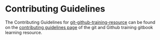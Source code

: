 # Contributing Guidelines

The Contributing Guidelines for [git-github-training-resource](https://github.com/Ifycode/git-github-training-resource) can be found on the [contributing guidelines page](https://obiagba-mary.gitbook.io/git-and-github-training/contributors-guide/contributing-guidelines) of the git and Github training gitbook learning resource.
